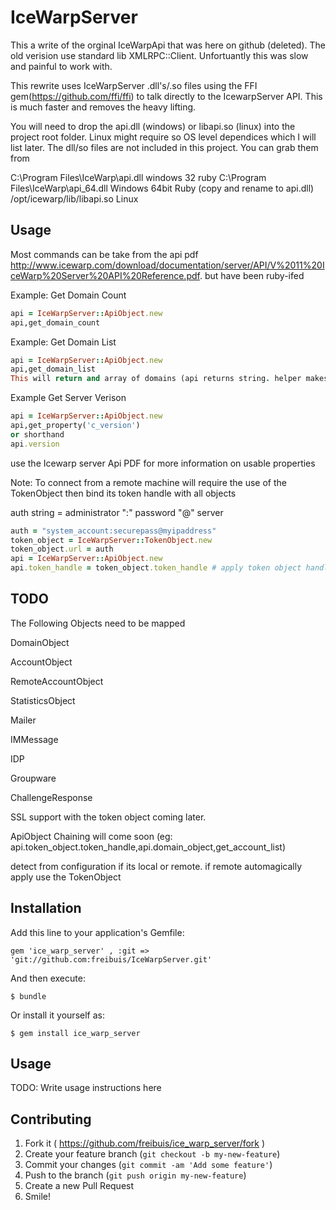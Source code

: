 # IceWarpServer

This a write of the orginal IceWarpApi that was here on github (deleted). The old verision use standard lib XMLRPC::Client. Unfortuantly this was slow and painful to work with.

This rewrite uses IceWarpServer .dll's/.so files using the FFI gem(https://github.com/ffi/ffi) to talk directly to the  IcewarpServer API. This is much faster and removes the heavy lifting.

You will need to drop the api.dll (windows) or libapi.so (linux) into the project root folder. Linux might require so OS level dependices which I will list later. 
The dll/so files are not included in this project. You can grab them from

  C:\Program Files\IceWarp\api.dll    windows 32 ruby
  C:\Program Files\IceWarp\api_64.dll Windows 64bit Ruby  (copy and rename to api.dll)
  /opt/icewarp/lib/libapi.so          Linux

## Usage

Most commands can be take from the api pdf http://www.icewarp.com/download/documentation/server/API/V%2011%20IceWarp%20Server%20API%20Reference.pdf. but have been ruby-ifed 

Example: Get Domain Count
```ruby
api = IceWarpServer::ApiObject.new
api,get_domain_count
```

Example: Get Domain List
```ruby
api = IceWarpServer::ApiObject.new
api,get_domain_list
This will return and array of domains (api returns string. helper makes it enum array)
```

Example Get Server Verison
```ruby
api = IceWarpServer::ApiObject.new
api,get_property('c_version')
or shorthand
api.version
```


use the Icewarp server Api PDF for more information on usable properties



Note: To connect from a remote machine will require the use of the TokenObject then bind its token handle with all objects



auth string = administrator ":" password "@" server
```ruby
auth = "system_account:securepass@myipaddress"
token_object = IceWarpServer::TokenObject.new
token_object.url = auth
api = IceWarpServer::ApiObject.new
api.token_handle = token_object.token_handle # apply token object handle to api token
```



## TODO

The Following Objects need to be mapped
 
DomainObject

AccountObject
  
RemoteAccountObject

StatisticsObject
 
Mailer

IMMessage
 
IDP

Groupware
 
ChallengeResponse
 

SSL support with the token object coming later.

ApiObject Chaining will come soon (eg: api.token_object.token_handle,api.domain_object,get_account_list)

detect from configuration if its local or remote. if remote automagically apply use the TokenObject

## Installation

Add this line to your application's Gemfile:

    gem 'ice_warp_server' , :git => 'git://github.com:freibuis/IceWarpServer.git'

And then execute:

    $ bundle

Or install it yourself as:

    $ gem install ice_warp_server

## Usage

TODO: Write usage instructions here

## Contributing

1. Fork it ( https://github.com/freibuis/ice_warp_server/fork )
2. Create your feature branch (`git checkout -b my-new-feature`)
3. Commit your changes (`git commit -am 'Add some feature'`)
4. Push to the branch (`git push origin my-new-feature`)
5. Create a new Pull Request
6. Smile!
